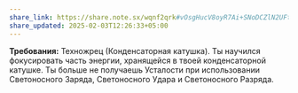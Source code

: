 ```yaml
---
share_link: https://share.note.sx/wqnf2qrk#vOsgHucV8oyR7Ai+SNoDCZlN2UFt1xwVs0A2o13Fq3k
share_updated: 2025-02-03T12:26:33+05:00
---
```

**Требования:** Техножрец (Конденсаторная катушка).
Ты научился фокусировать часть энергии, хранящейся в твоей конденсаторной катушке. Ты больше не получаешь Усталости при использовании Светоносного Заряда, Светоносного Удара и Светоносного Разряда.